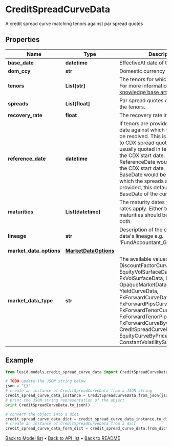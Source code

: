 # CreditSpreadCurveData

A credit spread curve matching tenors against par spread quotes

## Properties
Name | Type | Description | Notes
------------ | ------------- | ------------- | -------------
**base_date** | **datetime** | EffectiveAt date of the quoted rates | 
**dom_ccy** | **str** | Domestic currency of the curve | 
**tenors** | **List[str]** | The tenors for which the rates apply  For more information on tenors, see [knowledge base article KA-02097](https://support.lusid.com/knowledgebase/article/KA-02097) | 
**spreads** | **List[float]** | Par spread quotes corresponding to the tenors. | 
**recovery_rate** | **float** | The recovery rate in default. | 
**reference_date** | **datetime** | If tenors are provided, this is the date against which the tenors will be resolved.  This is of importance to CDX spread quotes, which are usually quoted in tenors relative to the CDX start date.  In this case, the ReferenceDate would be equal to the CDX start date, and the BaseDate would be the date for which the spreads are valid.  If not provided, this defaults to the BaseDate of the curve. | [optional] 
**maturities** | **List[datetime]** | The maturity dates for which the rates apply.  Either tenors or maturities should be provided, not both. | [optional] 
**lineage** | **str** | Description of the complex market data&#39;s lineage e.g. &#39;FundAccountant_GreenQuality&#39;. | [optional] 
**market_data_options** | [**MarketDataOptions**](MarketDataOptions.md) |  | [optional] 
**market_data_type** | **str** | The available values are: DiscountFactorCurveData, EquityVolSurfaceData, FxVolSurfaceData, IrVolCubeData, OpaqueMarketData, YieldCurveData, FxForwardCurveData, FxForwardPipsCurveData, FxForwardTenorCurveData, FxForwardTenorPipsCurveData, FxForwardCurveByQuoteReference, CreditSpreadCurveData, EquityCurveByPricesData, ConstantVolatilitySurface | 

## Example

```python
from lusid.models.credit_spread_curve_data import CreditSpreadCurveData

# TODO update the JSON string below
json = "{}"
# create an instance of CreditSpreadCurveData from a JSON string
credit_spread_curve_data_instance = CreditSpreadCurveData.from_json(json)
# print the JSON string representation of the object
print CreditSpreadCurveData.to_json()

# convert the object into a dict
credit_spread_curve_data_dict = credit_spread_curve_data_instance.to_dict()
# create an instance of CreditSpreadCurveData from a dict
credit_spread_curve_data_form_dict = credit_spread_curve_data.from_dict(credit_spread_curve_data_dict)
```
[Back to Model list](../README.md#documentation-for-models) &#8226; [Back to API list](../README.md#documentation-for-api-endpoints) &#8226; [Back to README](../README.md)


